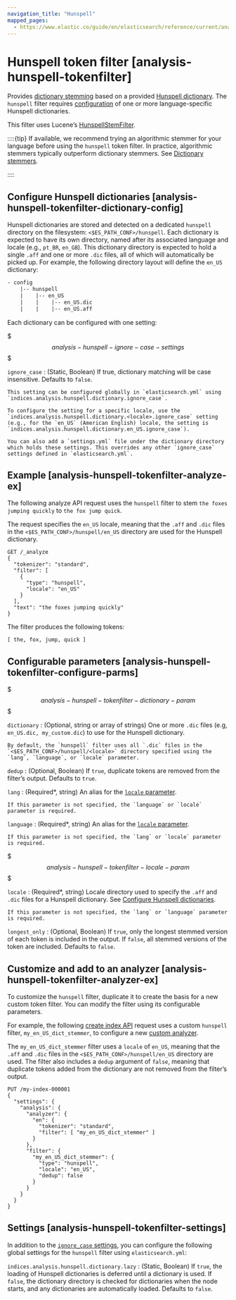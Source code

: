 ```yaml
---
navigation_title: "Hunspell"
mapped_pages:
  - https://www.elastic.co/guide/en/elasticsearch/reference/current/analysis-hunspell-tokenfilter.html
---
```


# Hunspell token filter [analysis-hunspell-tokenfilter]


Provides [dictionary stemming](docs-content://manage-data/data-store/text-analysis/stemming.md#dictionary-stemmers) based on a provided [Hunspell dictionary](https://en.wikipedia.org/wiki/Hunspell). The `hunspell` filter requires [configuration](#analysis-hunspell-tokenfilter-dictionary-config) of one or more language-specific Hunspell dictionaries.

This filter uses Lucene’s [HunspellStemFilter](https://lucene.apache.org/core/10_0_0/analysis/common/org/apache/lucene/analysis/hunspell/HunspellStemFilter.md).

::::{tip}
If available, we recommend trying an algorithmic stemmer for your language before using the `hunspell` token filter. In practice, algorithmic stemmers typically outperform dictionary stemmers. See [Dictionary stemmers](docs-content://manage-data/data-store/text-analysis/stemming.md#dictionary-stemmers).

::::


## Configure Hunspell dictionaries [analysis-hunspell-tokenfilter-dictionary-config]

Hunspell dictionaries are stored and detected on a dedicated `hunspell` directory on the filesystem: `<$ES_PATH_CONF>/hunspell`. Each dictionary is expected to have its own directory, named after its associated language and locale (e.g., `pt_BR`, `en_GB`). This dictionary directory is expected to hold a single `.aff` and one or more `.dic` files, all of which will automatically be picked up. For example, the following directory layout will define the `en_US` dictionary:

```txt
- config
    |-- hunspell
    |    |-- en_US
    |    |    |-- en_US.dic
    |    |    |-- en_US.aff
```

Each dictionary can be configured with one setting:

$$$analysis-hunspell-ignore-case-settings$$$

`ignore_case`
:   (Static, Boolean) If true, dictionary matching will be case insensitive. Defaults to `false`.

    This setting can be configured globally in `elasticsearch.yml` using `indices.analysis.hunspell.dictionary.ignore_case`.

    To configure the setting for a specific locale, use the `indices.analysis.hunspell.dictionary.<locale>.ignore_case` setting (e.g., for the `en_US` (American English) locale, the setting is `indices.analysis.hunspell.dictionary.en_US.ignore_case`).

    You can also add a `settings.yml` file under the dictionary directory which holds these settings. This overrides any other `ignore_case` settings defined in `elasticsearch.yml`.



## Example [analysis-hunspell-tokenfilter-analyze-ex]

The following analyze API request uses the `hunspell` filter to stem `the foxes jumping quickly` to `the fox jump quick`.

The request specifies the `en_US` locale, meaning that the `.aff` and `.dic` files in the `<$ES_PATH_CONF>/hunspell/en_US` directory are used for the Hunspell dictionary.

```console
GET /_analyze
{
  "tokenizer": "standard",
  "filter": [
    {
      "type": "hunspell",
      "locale": "en_US"
    }
  ],
  "text": "the foxes jumping quickly"
}
```

The filter produces the following tokens:

```text
[ the, fox, jump, quick ]
```


## Configurable parameters [analysis-hunspell-tokenfilter-configure-parms]

$$$analysis-hunspell-tokenfilter-dictionary-param$$$

`dictionary`
:   (Optional, string or array of strings) One or more `.dic` files (e.g, `en_US.dic, my_custom.dic`) to use for the Hunspell dictionary.

    By default, the `hunspell` filter uses all `.dic` files in the `<$ES_PATH_CONF>/hunspell/<locale>` directory specified using the `lang`, `language`, or `locale` parameter.


`dedup`
:   (Optional, Boolean) If `true`, duplicate tokens are removed from the filter’s output. Defaults to `true`.

`lang`
:   (Required*, string) An alias for the [`locale` parameter](#analysis-hunspell-tokenfilter-locale-param).

    If this parameter is not specified, the `language` or `locale` parameter is required.


`language`
:   (Required*, string) An alias for the [`locale` parameter](#analysis-hunspell-tokenfilter-locale-param).

    If this parameter is not specified, the `lang` or `locale` parameter is required.


$$$analysis-hunspell-tokenfilter-locale-param$$$

`locale`
:   (Required*, string) Locale directory used to specify the `.aff` and `.dic` files for a Hunspell dictionary. See [Configure Hunspell dictionaries](#analysis-hunspell-tokenfilter-dictionary-config).

    If this parameter is not specified, the `lang` or `language` parameter is required.


`longest_only`
:   (Optional, Boolean) If `true`, only the longest stemmed version of each token is included in the output. If `false`, all stemmed versions of the token are included. Defaults to `false`.


## Customize and add to an analyzer [analysis-hunspell-tokenfilter-analyzer-ex]

To customize the `hunspell` filter, duplicate it to create the basis for a new custom token filter. You can modify the filter using its configurable parameters.

For example, the following [create index API](https://www.elastic.co/docs/api/doc/elasticsearch/operation/operation-indices-create) request uses a custom `hunspell` filter, `my_en_US_dict_stemmer`, to configure a new [custom analyzer](docs-content://manage-data/data-store/text-analysis/create-custom-analyzer.md).

The `my_en_US_dict_stemmer` filter uses a `locale` of `en_US`, meaning that the `.aff` and `.dic` files in the `<$ES_PATH_CONF>/hunspell/en_US` directory are used. The filter also includes a `dedup` argument of `false`, meaning that duplicate tokens added from the dictionary are not removed from the filter’s output.

```console
PUT /my-index-000001
{
  "settings": {
    "analysis": {
      "analyzer": {
        "en": {
          "tokenizer": "standard",
          "filter": [ "my_en_US_dict_stemmer" ]
        }
      },
      "filter": {
        "my_en_US_dict_stemmer": {
          "type": "hunspell",
          "locale": "en_US",
          "dedup": false
        }
      }
    }
  }
}
```


## Settings [analysis-hunspell-tokenfilter-settings]

In addition to the [`ignore_case` settings](#analysis-hunspell-ignore-case-settings), you can configure the following global settings for the `hunspell` filter using `elasticsearch.yml`:

`indices.analysis.hunspell.dictionary.lazy`
:   (Static, Boolean) If `true`, the loading of Hunspell dictionaries is deferred until a dictionary is used. If `false`, the dictionary directory is checked for dictionaries when the node starts, and any dictionaries are automatically loaded. Defaults to `false`.


